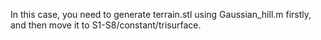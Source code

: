 In this case, you need to generate terrain.stl using Gaussian_hill.m firstly, and then move it to S1-S8/constant/trisurface.
